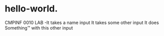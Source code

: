 # hello-world.
CMPINF 0010 LAB -It takes a name input It takes some other input It does Something™ with this other input
